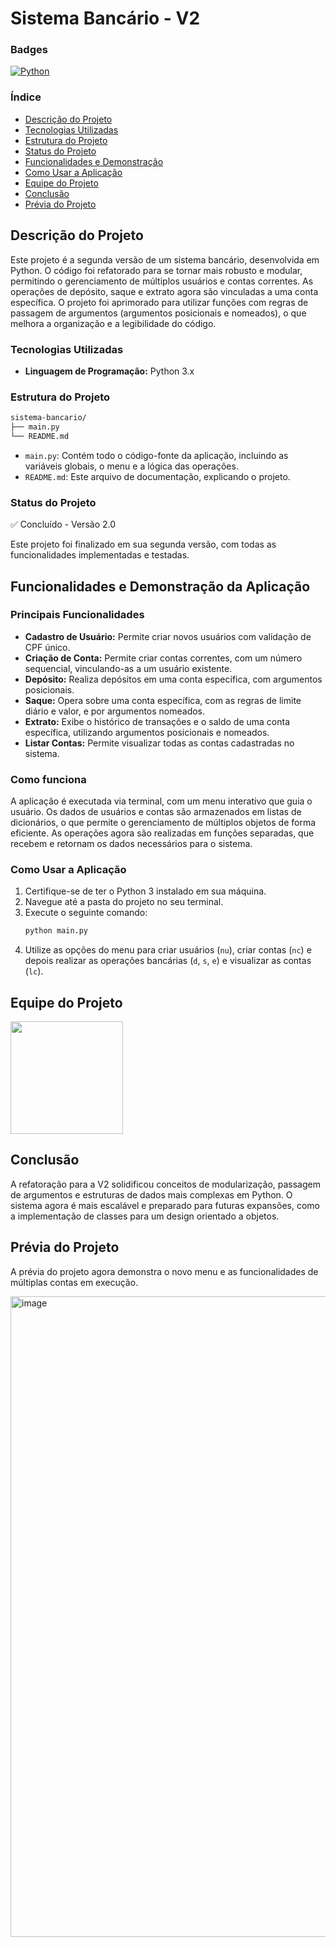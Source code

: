 # **Sistema Bancário - V2**

### Badges

[![Python](https://img.shields.io/badge/Python-3776AB?style=for-the-badge&logo=python&logoColor=white)](https://www.python.org)

### Índice

* [Descrição do Projeto](#descrição-do-projeto)
* [Tecnologias Utilizadas](#tecnologias-utilizadas)
* [Estrutura do Projeto](#estrutura-do-projeto)
* [Status do Projeto](#status-do-projeto)
* [Funcionalidades e Demonstração](#funcionalidades-e-demonstração-da-aplicação)
* [Como Usar a Aplicação](#como-usar-a-aplicação)
* [Equipe do Projeto](#equipe-do-projeto)
* [Conclusão](#conclusão)
* [Prévia do Projeto](#prévia-do-projeto)

## Descrição do Projeto

Este projeto é a segunda versão de um sistema bancário, desenvolvida em Python. O código foi refatorado para se tornar mais robusto e modular, permitindo o gerenciamento de múltiplos usuários e contas correntes. As operações de depósito, saque e extrato agora são vinculadas a uma conta específica. O projeto foi aprimorado para utilizar funções com regras de passagem de argumentos (argumentos posicionais e nomeados), o que melhora a organização e a legibilidade do código.

### Tecnologias Utilizadas

* **Linguagem de Programação:** Python 3.x

### Estrutura do Projeto

```bash
sistema-bancario/
├── main.py
└── README.md
```
* `main.py`: Contém todo o código-fonte da aplicação, incluindo as variáveis globais, o menu e a lógica das operações.
* `README.md`: Este arquivo de documentação, explicando o projeto.

### Status do Projeto

✅ Concluído - Versão 2.0

Este projeto foi finalizado em sua segunda versão, com todas as funcionalidades implementadas e testadas.

## Funcionalidades e Demonstração da Aplicação

### Principais Funcionalidades

* **Cadastro de Usuário:** Permite criar novos usuários com validação de CPF único.
* **Criação de Conta:** Permite criar contas correntes, com um número sequencial, vinculando-as a um usuário existente.
* **Depósito:** Realiza depósitos em uma conta específica, com argumentos posicionais.
* **Saque:** Opera sobre uma conta específica, com as regras de limite diário e valor, e por argumentos nomeados.
* **Extrato:** Exibe o histórico de transações e o saldo de uma conta específica, utilizando argumentos posicionais e nomeados.
* **Listar Contas:** Permite visualizar todas as contas cadastradas no sistema.

### Como funciona

A aplicação é executada via terminal, com um menu interativo que guia o usuário. Os dados de usuários e contas são armazenados em listas de dicionários, o que permite o gerenciamento de múltiplos objetos de forma eficiente. As operações agora são realizadas em funções separadas, que recebem e retornam os dados necessários para o sistema.

### Como Usar a Aplicação

1.  Certifique-se de ter o Python 3 instalado em sua máquina.
2.  Navegue até a pasta do projeto no seu terminal.
3.  Execute o seguinte comando:
    ```bash
    python main.py
    ```
4.  Utilize as opções do menu para criar usuários (`nu`), criar contas (`nc`) e depois realizar as operações bancárias (`d`, `s`, `e`) e visualizar as contas (`lc`).

## Equipe do Projeto

<a href="https://github.com/amaro-netto" title="Amaro Netto"><img width="180" src="https://github.com/user-attachments/assets/b7a3a1bf-304a-4974-b75f-1d620ad6ecf1"/></a>

## Conclusão

A refatoração para a V2 solidificou conceitos de modularização, passagem de argumentos e estruturas de dados mais complexas em Python. O sistema agora é mais escalável e preparado para futuras expansões, como a implementação de classes para um design orientado a objetos.

## Prévia do Projeto

A prévia do projeto agora demonstra o novo menu e as funcionalidades de múltiplas contas em execução.

<img width="1572" height="1025" alt="image" src="https://github.com/user-attachments/assets/6035baaa-1457-46af-a336-fadc58b70012" />
